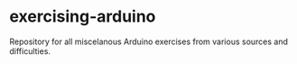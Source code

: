exercising-arduino
==================

Repository for all miscelanous Arduino exercises from various sources and difficulties.
